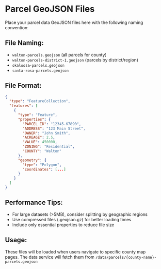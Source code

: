 # Parcel GeoJSON Files

Place your parcel data GeoJSON files here with the following naming convention:

## File Naming:
- `walton-parcels.geojson` (all parcels for county)
- `walton-parcels-district-1.geojson` (parcels by district/region)
- `okaloosa-parcels.geojson`
- `santa-rosa-parcels.geojson`

## File Format:
```json
{
  "type": "FeatureCollection",
  "features": [
    {
      "type": "Feature",
      "properties": {
        "PARCEL_ID": "12345-67890",
        "ADDRESS": "123 Main Street",
        "OWNER": "John Smith",
        "ACREAGE": 2.5,
        "VALUE": 450000,
        "ZONING": "Residential",
        "COUNTY": "Walton"
      },
      "geometry": {
        "type": "Polygon",
        "coordinates": [...]
      }
    }
  ]
}
```

## Performance Tips:
- For large datasets (>5MB), consider splitting by geographic regions
- Use compressed files (.geojson.gz) for better loading times
- Include only essential properties to reduce file size

## Usage:
These files will be loaded when users navigate to specific county map pages.
The data service will fetch them from `/data/parcels/{county-name}-parcels.geojson`
